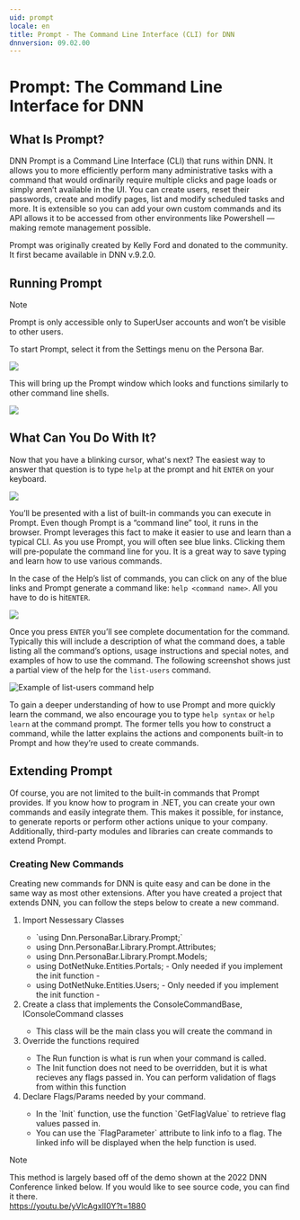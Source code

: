 ```yaml
---
uid: prompt
locale: en
title: Prompt - The Command Line Interface (CLI) for DNN
dnnversion: 09.02.00
---
```


# Prompt: The Command Line Interface for DNN

## What Is Prompt?
DNN Prompt is a Command Line Interface (CLI) that runs within DNN.  It allows you to more efficiently perform many administrative tasks with a command that would ordinarily require multiple clicks and page loads or simply aren’t available in the UI.  You can create users, reset their passwords, create and modify pages, list and modify scheduled tasks and more. It is extensible so you can add your own custom commands and its API allows it to be accessed from other environments like Powershell — making remote management  possible.

Prompt was originally created by Kelly Ford and donated to the community. It first became available in DNN v.9.2.0.  

## Running Prompt
> [!Note]
> Prompt is only accessible only to SuperUser accounts and won’t be visible to other users.
 
To start Prompt, select it from the Settings menu on the Persona Bar.

![](/images/scr-prompt-pb-start-prompt.png)

This will bring up the Prompt window which looks and functions similarly to other command line shells.

![](/images/scr-prompt-main-window.png)

## What Can You Do With It?
Now that you have a blinking cursor, what's next? The easiest way to answer that question is to type `help` at the prompt and hit `ENTER` on your keyboard. 

![](/images/scr-prompt-help-command.png)

You’ll be presented with a list of built-in commands you can execute in Prompt. Even though Prompt is a “command line” tool, it runs in the browser. Prompt leverages this fact to make it easier to use and learn than a typical CLI. As you use Prompt, you will often see blue links. Clicking them will pre-populate the command line for you. It is a great way to save typing and learn how to use various commands.

In the case of the Help’s list of commands, you can click on any of the blue links and Prompt generate a command like: `help <command name>`. All you have to do is hit`ENTER`.

![](/images/scr-prompt-help-list-users.png)

Once you press `ENTER` you’ll see complete documentation for the command.  Typically this will include a description of what the command does, a table listing all the command’s options, usage instructions and special notes, and examples of how to use the command. The following screenshot shows just a partial view of the help for the `list-users` command.

![Example of list-users command help](/images/scr-prompt-list-users-help-detail.png "Example of detailed help for the list-users command")

To gain a deeper understanding of how to use Prompt and more quickly learn the command, we also encourage you to type `help syntax` or `help learn` at the command prompt. The former tells you how to construct a command, while the latter explains the actions and components built-in to Prompt and how they’re used to create commands.

## Extending Prompt
Of course, you are not limited to the built-in commands that Prompt provides.  If you know how to program in .NET, you can create your own commands and easily integrate them. This makes it possible, for instance, to generate reports or perform other actions unique to your company. Additionally, third-party modules and libraries can create commands to extend Prompt.  

### Creating New Commands
Creating new commands for DNN is quite easy and can be done in the same way as most other extensions. After you have created a project that extends DNN, you can follow the steps below to create a new command.
<ol>
 <li> Import Nessessary Classes </li>
  <ul>
    <li>`using Dnn.PersonaBar.Library.Prompt;`</li>
    <li> using Dnn.PersonaBar.Library.Prompt.Attributes; </li>
    <li> using Dnn.PersonaBar.Library.Prompt.Models; </li>
    <li> using DotNetNuke.Entities.Portals; - Only needed if you implement the init function - </li>
    <li> using DotNetNuke.Entities.Users; - Only needed if you implement the init function - </li>
 </ul>
 <li> Create a class that implements the ConsoleCommandBase, IConsoleCommand classes </li>
 <ul>
  <li> This class will be the main class you will create the command in</li>
 </ul>
 <li> Override the functions required </li>
 <ul>
    <li> The Run function is what is run when your command is called. </li>
    <li> The Init function does not need to be overridden, but it is what recieves any flags passed in. You can perform validation of flags from within this function </li>
 </ul>
 <li>Declare Flags/Params needed by your command.</li>
 <ul>
    <li>In the `Init` function, use the function `GetFlagValue` to retrieve flag values passed in.</li>
    <li>You can use the `FlagParameter` attribute to link info to a flag. The linked info will be displayed when the help function is used.</li>
 </ul>
</ol>

> [!Note]
> This method is largely based off of the demo shown at the 2022 DNN Conference linked below. If you would like to see source code, you can find it there.<br>
> https://youtu.be/yVlcAgxII0Y?t=1880
